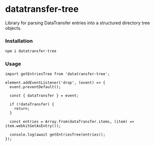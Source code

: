 # datatransfer-tree

Library for parsing DataTransfer entries into a structured directory tree objects.

### Installation

```bash
npm i datatransfer-tree
```

### Usage

```tsx title="Usage example"
import getEntriesTree from 'datatransfer-tree';

element.addEventListener('drop', (event) => {
  event.preventDefault();

  const { dataTransfer } = event;

  if (!dataTransfer) {
    return;
  }

  const entries = Array.from(dataTransfer.items, (item) => item.webkitGetAsEntry());

  console.log(await getEntriesTree(entries));
});
```
